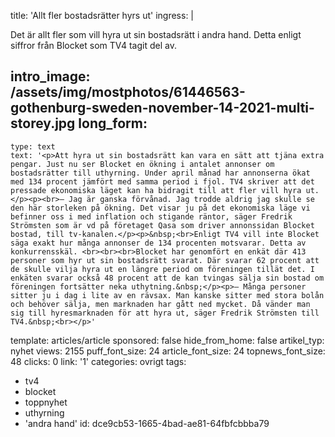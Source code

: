 title: 'Allt fler bostadsrätter hyrs ut'
ingress: |
  <p>Det är allt fler som vill hyra ut sin bostadsrätt i andra hand. Detta enligt siffror från Blocket som TV4 tagit del av.
  </p>
  
intro_image: /assets/img/mostphotos/61446563-gothenburg-sweden-november-14-2021-multi-storey.jpg
long_form:
  -
    type: text
    text: '<p>Att hyra ut sin bostadsrätt kan vara en sätt att tjäna extra pengar. Just nu ser Blocket en ökning i antalet annonser om bostadsrätter till uthyrning. Under april månad har annonserna ökat med 134 procent jämfört med samma period i fjol. TV4 skriver att det pressade ekonomiska läget kan ha bidragit till att fler vill hyra ut.</p><p><br>– Jag är ganska förvånad. Jag trodde aldrig jag skulle se den här storleken på ökning. Det visar ju på det ekonomiska läge vi befinner oss i med inflation och stigande räntor, säger Fredrik Strömsten som är vd på företaget Qasa som driver annonssidan Blocket bostad, till tv-kanalen.</p><p>&nbsp;<br>Enligt TV4 vill inte Blocket säga exakt hur många annonser de 134 procenten motsvarar. Detta av konkurrensskäl. <br><br><br>Blocket har genomfört en enkät där 413 personer som hyr ut sin bostadsrätt svarat. Där svarar 62 procent att de skulle vilja hyra ut en längre period om föreningen tillät det. I enkäten svarar också 48 procent att de kan tvingas sälja sin bostad om föreningen fortsätter neka uthytning.&nbsp;</p><p>– Många personer sitter ju i dag i lite av en rävsax. Man kanske sitter med stora bolån och behöver sälja, men marknaden har gått ned mycket. Då vänder man sig till hyresmarknaden för att hyra ut, säger Fredrik Strömsten till TV4.&nbsp;<br></p>'
template: articles/article
sponsored: false
hide_from_home: false
artikel_typ: nyhet
views: 2155
puff_font_size: 24
article_font_size: 24
topnews_font_size: 48
clicks: 0
link: '1'
categories: ovrigt
tags:
  - tv4
  - blocket
  - toppnyhet
  - uthyrning
  - 'andra hand'
id: dce9cb53-1665-4bad-ae81-64fbfcbbba79
